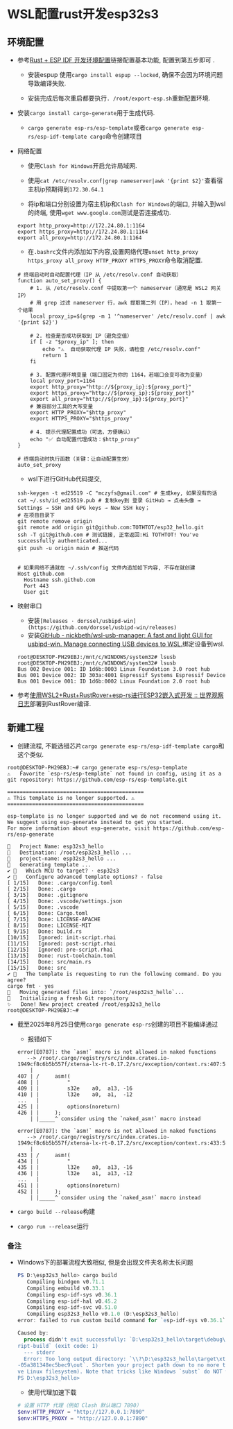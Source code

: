 # WSL配置rust开发esp32s3

## 环境配置

- 参考[Rust + ESP IDF 开发环境配置](https://www.yuque.com/haobogu/vgcc41/wlhc4qy3tisfmqph)链接配置基本功能, 配置到第五步即可 .
  
  - 安装espup 使用`cargo install espup --locked`, 确保不会因为环境问题导致编译失败.
  
  - 安装完成后每次重启都要执行`. /root/export-esp.sh`重新配置环境.

- 安装`cargo install cargo-generate`用于生成代码.
  
  - `cargo generate esp-rs/esp-template`或者`cargo generate esp-rs/esp-idf-template cargo`命令创建项目

- 网络配置
  
  - 使用`Clash for Windows`开启允许局域网.
  
  - 使用`cat /etc/resolv.conf|grep nameserver|awk '{print $2}'`查看宿主机ip预期得到`172.30.64.1`
  
  - 将ip和端口分别设置为宿主机ip和`Clash for Windows`的端口, 并输入到wsl的终端, 使用`wget www.google.com`测试是否连接成功.
  
  ```shell
  export http_proxy=http://172.24.80.1:1164
  export https_proxy=http://172.24.80.1:1164
  export all_proxy=http://172.24.80.1:1164
  ```
  
  - 在`.bashrc`文件内添加如下内容,设置网络代理`unset http_proxy https_proxy all_proxy HTTP_PROXY HTTPS_PROXY`命令取消配置.
  
  ```shell
  # 终端启动时自动配置代理（IP 从 /etc/resolv.conf 自动获取）
  function auto_set_proxy() {
      # 1. 从 /etc/resolv.conf 中提取第一个 nameserver（通常是 WSL2 网关 IP）
      # 用 grep 过滤 nameserver 行，awk 提取第二列（IP），head -n 1 取第一个结果
      local proxy_ip=$(grep -m 1 '^nameserver' /etc/resolv.conf | awk '{print $2}')
      
      # 2. 检查是否成功获取到 IP（避免空值）
      if [ -z "$proxy_ip" ]; then
          echo "⚠️  自动获取代理 IP 失败，请检查 /etc/resolv.conf"
          return 1
      fi
      
      # 3. 配置代理环境变量（端口固定为你的 1164，若端口会变可改为变量）
      local proxy_port=1164
      export http_proxy="http://${proxy_ip}:${proxy_port}"
      export https_proxy="http://${proxy_ip}:${proxy_port}"
      export all_proxy="http://${proxy_ip}:${proxy_port}"
      # 兼容部分工具的大写变量
      export HTTP_PROXY="$http_proxy"
      export HTTPS_PROXY="$https_proxy"
      
      # 4. 提示代理配置成功（可选，方便确认）
      echo "✅ 自动配置代理成功：$http_proxy"
  }
  
  # 终端启动时执行函数（关键：让自动配置生效）
  auto_set_proxy
  ```
  
  - wsl下进行GitHub代码提交, 
  
  ```shell
  ssh-keygen -t ed25519 -C "mczyfs@gmail.com" # 生成key, 如果没有的话
  cat ~/.ssh/id_ed25519.pub # 复制key到 登录 GitHub → 点击头像 → Settings → SSH and GPG keys → New SSH key；
  # 在项目目录下
  git remote remove origin
  git remote add origin git@github.com:TOTHTOT/esp32_hello.git
  ssh -T git@github.com # 测试链接, 正常返回:Hi TOTHTOT! You've successfully authenticated...
  git push -u origin main # 推送代码
  
  
  # 如果网络不通就在 ~/.ssh/config 文件内追加如下内容, 不存在就创建
  Host github.com
    Hostname ssh.github.com
    Port 443
    User git
  ```

- 映射串口
  
  - 安装`[Releases · dorssel/usbipd-win](https://github.com/dorssel/usbipd-win/releases)`
  - 安装[GitHub - nickbeth/wsl-usb-manager: A fast and light GUI for usbipd-win. Manage connecting USB devices to WSL.](https://github.com/nickbeth/wsl-usb-manager)绑定设备到wsl.
  
  ```shell
  root@DESKTOP-PH29EBJ:/mnt/c/WINDOWS/system32# lsusb
  root@DESKTOP-PH29EBJ:/mnt/c/WINDOWS/system32# lsusb
  Bus 002 Device 001: ID 1d6b:0003 Linux Foundation 3.0 root hub
  Bus 001 Device 002: ID 303a:4001 Espressif Systems Espressif Device
  Bus 001 Device 001: ID 1d6b:0002 Linux Foundation 2.0 root hub
  ```

- 参考[使用WSL2+Rust+RustRover+esp-rs进行ESP32嵌入式开发 :: 世界观察日志](https://wol.moe/%E4%BD%BF%E7%94%A8wsl2-rust-rustrover-esp-rs%E8%BF%9B%E8%A1%8Cesp32%E5%B5%8C%E5%85%A5%E5%BC%8F%E5%BC%80%E5%8F%91/)部署到RustRover编译.

## 新建工程

- 创建流程, 不能选错芯片`cargo generate esp-rs/esp-idf-template cargo`和这个类似.

```shell
root@DESKTOP-PH29EBJ:~# cargo generate esp-rs/esp-template
⚠️   Favorite `esp-rs/esp-template` not found in config, using it as a git repository: https://github.com/esp-rs/esp-template.git

============================================
⚠️ This template is no longer supported. ⚠️
============================================

esp-template is no longer supported and we do not recommend using it.
We suggest using esp-generate instead to get you started.
For more information about esp-generate, visit https://github.com/esp-rs/esp-generate

🤷   Project Name: esp32s3_hello
🔧   Destination: /root/esp32s3_hello ...
🔧   project-name: esp32s3_hello ...
🔧   Generating template ...
✔ 🤷   Which MCU to target? · esp32s3
✔ 🤷   Configure advanced template options? · false
[ 1/15]   Done: .cargo/config.toml                                                                                      [ 2/15]   Done: .cargo                                                                                                  [ 3/15]   Done: .gitignore                                                                                              [ 4/15]   Done: .vscode/settings.json                                                                                   [ 5/15]   Done: .vscode                                                                                                 [ 6/15]   Done: Cargo.toml                                                                                              [ 7/15]   Done: LICENSE-APACHE                                                                                          [ 8/15]   Done: LICENSE-MIT                                                                                             [ 9/15]   Done: build.rs                                                                                                [10/15]   Ignored: init-script.rhai                                                                                     [11/15]   Ignored: post-script.rhai                                                                                     [12/15]   Ignored: pre-script.rhai                                                                                      [13/15]   Done: rust-toolchain.toml                                                                                     [14/15]   Done: src/main.rs                                                                                             [15/15]   Done: src                                                                                                     ✔ 🤷   The template is requesting to run the following command. Do you agree?
cargo fmt · yes
🔧   Moving generated files into: `/root/esp32s3_hello`...
🔧   Initializing a fresh Git repository
✨   Done! New project created /root/esp32s3_hello
root@DESKTOP-PH29EBJ:~#
```

- 截至2025年8月25日使用`cargo generate esp-rs`创建的项目不能编译通过
  
  - 报错如下
  
  ```shell
  error[E0787]: the `asm!` macro is not allowed in naked functions
     --> /root/.cargo/registry/src/index.crates.io-1949cf8c6b5b557f/xtensa-lx-rt-0.17.2/src/exception/context.rs:407:5
      |
  407 | /     asm!(
  408 | |         "
  409 | |         s32e    a0,  a13, -16
  410 | |         l32e    a0,  a1,  -12
  ...   |
  425 | |         options(noreturn)
  426 | |     );
      | |_____^ consider using the `naked_asm!` macro instead
  
  error[E0787]: the `asm!` macro is not allowed in naked functions
     --> /root/.cargo/registry/src/index.crates.io-1949cf8c6b5b557f/xtensa-lx-rt-0.17.2/src/exception/context.rs:433:5
      |
  433 | /     asm!(
  434 | |         "
  435 | |         l32e    a0,  a13, -16
  436 | |         l32e    a1,  a13, -12
  ...   |
  451 | |         options(noreturn)
  452 | |     );
      | |_____^ consider using the `naked_asm!` macro instead
  ```

- `cargo build --release`构建

- `cargo run --release`运行

### 备注

- Windows下的部署流程大致相似, 但是会出现文件夹名称太长问题
  
  ```powershell
  PS D:\esp32s3_hello> cargo build
     Compiling bindgen v0.71.1
     Compiling embuild v0.33.1
     Compiling esp-idf-sys v0.36.1
     Compiling esp-idf-hal v0.45.2
     Compiling esp-idf-svc v0.51.0
     Compiling esp32s3_hello v0.1.0 (D:\esp32s3_hello)
  error: failed to run custom build command for `esp-idf-sys v0.36.1`
  
  Caused by:
    process didn't exit successfully: `D:\esp32s3_hello\target\debug\build\esp-idf-sys-8d83a81b53715865\build-sc
  ript-build` (exit code: 1)
    --- stderr
    Error: Too long output directory: `\\?\D:\esp32s3_hello\target\xtensa-esp32s3-espidf\debug\build\esp-idf-sys
  -05a381348ec5bec9\out`. Shorten your project path down to no more than 10 characters (or use WSL2 and its nati
  ve Linux filesystem). Note that tricks like Windows `subst` do NOT work!
  PS D:\esp32s3_hello>
  
  ```
  
  - 使用代理加速下载
  
  ```powershell
  # 设置 HTTP 代理（例如 Clash 默认端口 7890）
  $env:HTTP_PROXY = "http://127.0.0.1:7890"
  $env:HTTPS_PROXY = "http://127.0.0.1:7890"
  ```
